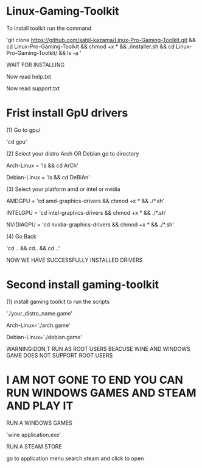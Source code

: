 # Linux-Gaming-Toolkit

To install toolkit run the command

'git clone https://github.com/sahil-kazama/Linux-Pro-Gaming-Toolkit.git && cd Linux-Pro-Gaming-Toolkit && chmod +x * && ./installer.sh && cd Linux-Pro-Gaming-Toolkit/ && ls -a
'


WAIT FOR INSTALLING

Now read help.txt

Now read support.txt


# Frist install GpU drivers 

(1) Go to gpu/

'cd gpu'

(2) Select your distro Arch OR Debian go to directory

Arch-Linux = 'ls && cd ArCh'

Debian-Linux = 'ls && cd DeBiAn'


(3) Select your platform amd or intel or nvidia


AMDGPU = 'cd amd-graphics-drivers && chmod +x * && ./*.sh'

INTELGPU = 'cd intel-graphics-drivers && chmod +x * && ./*.sh'

NVIDIAGPU = 'cd nvidia-graphics-drivers && chmod +x * && ./*.sh'


(4) Go Back

'cd .. && cd.. && cd ..'


NOW WE HAVE SUCCESSFULLY INSTALLED DRIVERS

# Second install gaming-toolkit

(1) install gaming toolkit to run the scripts

'./your_distro_name.game'

Arch-Linux='./arch.game'

Debian-Linux='./debian.game'


WARNING:DON,T RUN AS ROOT USERS BEACUSE WINE AND WINDOWS GAME DOES NOT SUPPORT ROOT USERS

<now you can open steam and enjoy it>

# I AM NOT GONE TO END YOU CAN RUN WINDOWS GAMES AND STEAM AND PLAY IT

RUN A WINDOWS GAMES

'wine application.exe'

RUN A STEAM STORE

go to application menu search steam and click to open
